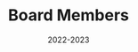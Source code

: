 ---
title: "Board Members"
subtitle: "2022-2023"
# meta description
description: "This is meta description"
draft: false
---